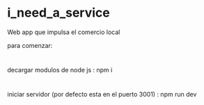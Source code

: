 # i_need_a_service
Web app que impulsa el comercio local 

para comenzar:
#
decargar modulos de node js : npm i
#
iniciar servidor (por defecto esta en el puerto 3001) : npm run dev


